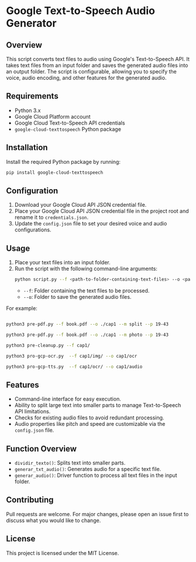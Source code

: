 # Google Text-to-Speech Audio Generator

## Overview
This script converts text files to audio using Google's Text-to-Speech API. It takes text files from an input folder and saves the generated audio files into an output folder. The script is configurable, allowing you to specify the voice, audio encoding, and other features for the generated audio.

## Requirements
- Python 3.x
- Google Cloud Platform account
- Google Cloud Text-to-Speech API credentials
- `google-cloud-texttospeech` Python package

## Installation
Install the required Python package by running:
```bash
pip install google-cloud-texttospeech
```

## Configuration
1. Download your Google Cloud API JSON credential file.
2. Place your Google Cloud API JSON credential file in the project root and rename it to `credentials.json`.
3. Update the `config.json` file to set your desired voice and audio configurations.

## Usage
1. Place your text files into an input folder.
2. Run the script with the following command-line arguments:
    ```bash
    python script.py --f <path-to-folder-containing-text-files> --o <path-to-folder-to-save-generated-audio-files>
    ```
   - `--f`: Folder containing the text files to be processed.
   - `--o`: Folder to save the generated audio files.

For example:
```bash

python3 pre-pdf.py --f book.pdf --o ./cap1 --m split --p 19-43

python3 pre-pdf.py --f book.pdf --o ./cap1 --m photo --p 19-43

python3 pre-cleanup.py --f cap1/

python3 pro-gcp-ocr.py  --f cap1/img/ --o cap1/ocr

python3 pro-gcp-tts.py  --f cap1/ocr/ --o cap1/audio

```

## Features
- Command-line interface for easy execution.
- Ability to split large text into smaller parts to manage Text-to-Speech API limitations.
- Checks for existing audio files to avoid redundant processing.
- Audio properties like pitch and speed are customizable via the `config.json` file.

## Function Overview
- `dividir_texto()`: Splits text into smaller parts.
- `generar_txt_audio()`: Generates audio for a specific text file.
- `generar_audio()`: Driver function to process all text files in the input folder.

## Contributing
Pull requests are welcome. For major changes, please open an issue first to discuss what you would like to change.

## License
This project is licensed under the MIT License.
